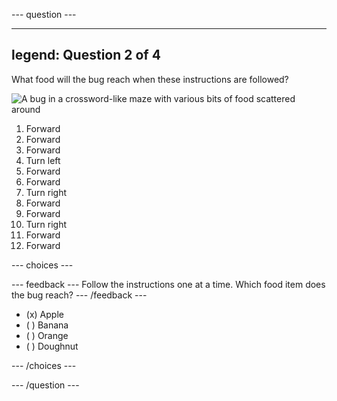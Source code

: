 --- question ---

---
legend: Question 2 of 4
---

What food will the bug reach when these instructions are followed?

![A bug in a crossword-like maze with various bits of food scattered around](images/quiz/q2.png)

1. Forward
2. Forward
3. Forward
4. Turn left
5. Forward
6. Forward
7. Turn right
8. Forward
9. Forward
10. Turn right
11. Forward
12. Forward

--- choices ---

--- feedback ---
Follow the instructions one at a time.  Which food item does the bug reach?
--- /feedback ---

- (x) Apple
- ( ) Banana
- ( ) Orange
- ( ) Doughnut

--- /choices ---

--- /question ---
